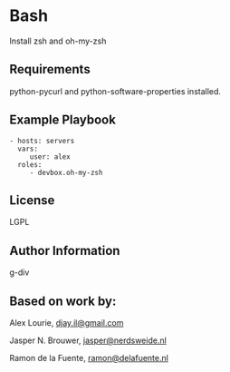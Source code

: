 Bash
========

Install zsh and oh-my-zsh

Requirements
------------

python-pycurl and python-software-properties installed.

Example Playbook
-------------------------

    - hosts: servers
      vars:
         user: alex
      roles:
         - devbox.oh-my-zsh

License
-------

LGPL

Author Information
------------------
g-div

Based on work by:
------------------
Alex Lourie, djay.il@gmail.com

Jasper N. Brouwer, jasper@nerdsweide.nl

Ramon de la Fuente, ramon@delafuente.nl
